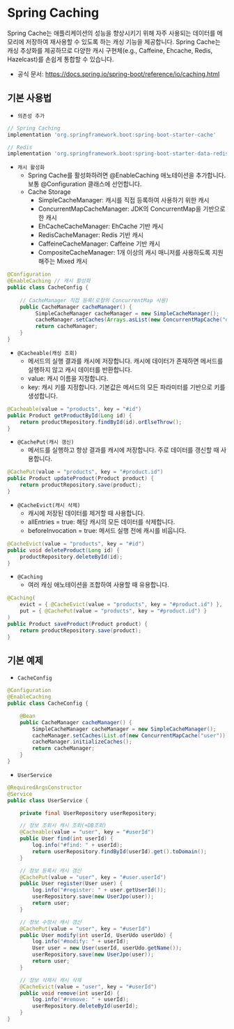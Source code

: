 
# Spring Caching

Spring Cache는 애플리케이션의 성능을 향상시키기 위해 자주 사용되는 데이터를 메모리에 저장하여 재사용할 수 있도록 하는 캐싱 기능을 제공합니다. Spring Cache는 캐싱 추상화를 제공하므로 다양한 캐시 구현체(e.g., Caffeine, Ehcache, Redis, Hazelcast)를 손쉽게 통합할 수 있습니다.

 - 공식 문서: https://docs.spring.io/spring-boot/reference/io/caching.html

## 기본 사용법

 - `의존성 추가`
```groovy
// Spring Caching
implementation 'org.springframework.boot:spring-boot-starter-cache'

// Redis
implementation 'org.springframework.boot:spring-boot-starter-data-redis'
```

 - `캐시 활성화`
    - Spring Cache를 활성화하려면 @EnableCaching 애노테이션을 추가합니다. 보통 @Configuration 클래스에 선언합니다.
    - Cache Storage
        - SimpleCacheManager: 캐시를 직접 등록하여 사용하기 위한 캐시
        - ConcurrentMapCacheManager: JDK의 ConcurrentMap을 기반으로 한 캐시
        - EhCacheCacheManager: EhCache 기반 캐시
        - RedisCacheManager: Redis 기반 캐시
        - CaffeineCacheManager: Caffeine 기반 캐시
        - CompositeCacheManager: 1개 이상의 캐시 매니저를 사용하도록 지원해주는 Mixed 캐시
```java
@Configuration
@EnableCaching // 캐시 활성화
public class CacheConfig {
    
    // CacheManager 직접 등록(로컬의 ConcurrentMap 사용)
    public CacheManager cacheManager() {
         SimpleCacheManager cacheManager = new SimpleCacheManager();
         cacheManager.setCaches(Arrays.asList(new ConcurrentMapCache("default")));
         return cacheManager;
    }
}
```

 - `@Cacheable(캐싱 조회)`
    - 메서드의 실행 결과를 캐시에 저장합니다. 캐시에 데이터가 존재하면 메서드를 실행하지 않고 캐시 데이터를 반환합니다.
    - value: 캐시 이름을 지정합니다.
    - key: 캐시 키를 지정합니다. 기본값은 메서드의 모든 파라미터를 기반으로 키를 생성합니다.
```java
@Cacheable(value = "products", key = "#id")
public Product getProductById(Long id) {
    return productRepository.findById(id).orElseThrow();
}
```

 - `@CachePut(캐시 갱신)`
    - 메서드를 실행하고 항상 결과를 캐시에 저장합니다. 주로 데이터를 갱신할 때 사용합니다.
```java
@CachePut(value = "products", key = "#product.id")
public Product updateProduct(Product product) {
    return productRepository.save(product);
}
```

 - `@CacheEvict(캐시 삭제)`
    - 캐시에 저장된 데이터를 제거할 때 사용합니다.
    - allEntries = true: 해당 캐시의 모든 데이터를 삭제합니다.
    - beforeInvocation = true: 메서드 실행 전에 캐시를 비웁니다.
```java
@CacheEvict(value = "products", key = "#id")
public void deleteProduct(Long id) {
    productRepository.deleteById(id);
}
```

 - `@Caching`
    - 여러 캐싱 애노테이션을 조합하여 사용할 때 유용합니다.
```java
@Caching(
    evict = { @CacheEvict(value = "products", key = "#product.id") },
    put = { @CachePut(value = "products", key = "#product.id") }
)
public Product saveProduct(Product product) {
    return productRepository.save(product);
}
```

## 기본 예제

 - `CacheConfig`
```java
@Configuration
@EnableCaching
public class CacheConfig {

    @Bean
    public CacheManager cacheManager() {
        SimpleCacheManager cacheManager = new SimpleCacheManager();
        cacheManager.setCaches(List.of(new ConcurrentMapCache("user")));
        cacheManager.initializeCaches();
        return cacheManager;
    }
}
```

 - `UserService` 
```java
@RequiredArgsConstructor
@Service
public class UserService {

    private final UserRepository userRepository;

    // 정보 조회시 캐시 조회(+DB조회)
    @Cacheable(value = "user", key = "#userId")
    public User find(int userId) {
        log.info("#find: " + userId);
        return userRepository.findById(userId).get().toDomain();
    }

    // 정보 등록시 캐시 갱신
    @CachePut(value = "user", key = "#user.userId")
    public User register(User user) {
        log.info("#register: " + user.getUserId());
        userRepository.save(new UserJpo(user));
        return user;
    }

    // 정보 수정시 캐시 갱신
    @CachePut(value = "user", key = "#userId")
    public User modify(int userId, UserUdo userUdo) {
        log.info("#modify: " + userId);
        User user = new User(userId, userUdo.getName());
        userRepository.save(new UserJpo(user));
        return user;
    }

    // 정보 삭제시 캐시 삭제
    @CacheEvict(value = "user", key = "#userId")
    public void remove(int userId) {
        log.info("#remove: " + userId);
        userRepository.deleteById(userId);
    }
}
```
